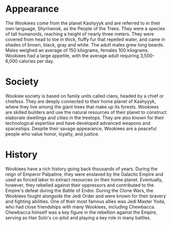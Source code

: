 # Appearance
The Wookiees come from the planet Kashyyyk and are referred to in their own language, Shyriiwook, as the People of the Trees.
They were a species of tall humanoids, reaching a height of nearly three meters.
They were covered from head to toe in thick, fluffy fur that repelled water, and came in shades of brown, black, gray and white.
The adult males grew long beards.
Males weighed an average of 150 kilograms, females 100 kilograms.
Wookiees had a large appetite, with the average adult requiring 3,500-6,000 calories per day.

# Society
Wookiee society is based on family units called clans, headed by a chief or chiefess.
They are deeply connected to their home planet of Kashyyyk, where they live among the giant trees that make up its forests.
Wookiees are skilled builders and use the natural resources of their planet to construct elaborate dwellings and cities in the treetops.
They are also known for their technological expertise and have developed advanced weapons and spaceships.
Despite their savage appearance, Wookiees are a peaceful people who value honor, loyalty, and justice.



# History
Wookiees have a rich history going back thousands of years.
During the reign of Emperor Palpatine, they were enslaved by the Galactic Empire and used as forced labor to extract resources on their home planet.
Eventually, however, they rebelled against their oppressors and contributed to the Empire's defeat during the Battle of Endor.
During the Clone Wars, the Wookiees fought alongside the Jedi Order and were known for their bravery and fighting abilities.
One of their most famous allies was Jedi Master Yoda, who had close friendships with many Wookiees, including Chewbacca.
Chewbacca himself was a key figure in the rebellion against the Empire, serving as Han Solo's co-pilot and playing a key role in many battles.